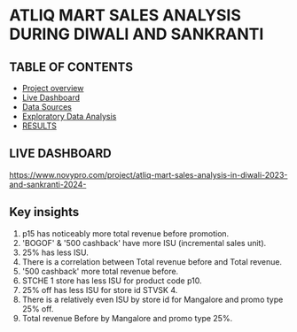 # ATLIQ MART SALES ANALYSIS DURING DIWALI AND SANKRANTI 
## TABLE OF CONTENTS
- [Project overview](#project-overview)
- [Live Dashboard](#live-dashboard)
- [Data Sources](#data-sources)
- [Exploratory Data Analysis](#exploratory-data-analysis)
- [RESULTS](#results)

## LIVE DASHBOARD
https://www.novypro.com/project/atliq-mart-sales-analysis-in-diwali-2023-and-sankranti-2024-
## Key insights 
1. p15 has noticeably more total revenue before promotion.
2. 'BOGOF' & '500 cashback' have more ISU (incremental sales unit).
3. 25% has less ISU.
4. There is a correlation between Total revenue before and Total revenue.
5. '500 cashback' more total revenue before.
6. STCHE 1 store has less ISU for product code p10.
7. 25% off has less ISU for store id STVSK 4.
8. There is a relatively even ISU by store id for Mangalore and promo type 25% off.
9. Total revenue Before by Mangalore and promo type 25%.
